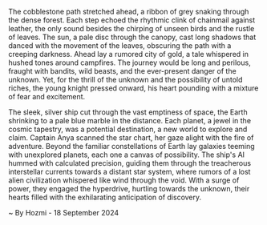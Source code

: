 
The cobblestone path stretched ahead, a ribbon of grey snaking through the dense forest. Each step echoed the rhythmic clink of chainmail against leather, the only sound besides the chirping of unseen birds and the rustle of leaves. The sun, a pale disc through the canopy, cast long shadows that danced with the movement of the leaves, obscuring the path with a creeping darkness. Ahead lay a rumored city of gold, a tale whispered in hushed tones around campfires. The journey would be long and perilous, fraught with bandits, wild beasts, and the ever-present danger of the unknown. Yet, for the thrill of the unknown and the possibility of untold riches, the young knight pressed onward, his heart pounding with a mixture of fear and excitement.

The sleek, silver ship cut through the vast emptiness of space, the Earth shrinking to a pale blue marble in the distance. Each planet, a jewel in the cosmic tapestry, was a potential destination, a new world to explore and claim. Captain Anya scanned the star chart, her gaze alight with the fire of adventure. Beyond the familiar constellations of Earth lay galaxies teeming with unexplored planets, each one a canvas of possibility. The ship's AI hummed with calculated precision, guiding them through the treacherous interstellar currents towards a distant star system, where rumors of a lost alien civilization whispered like wind through the void. With a surge of power, they engaged the hyperdrive, hurtling towards the unknown, their hearts filled with the exhilarating anticipation of discovery. 

~ By Hozmi - 18 September 2024
